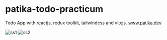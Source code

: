 # patika-todo-practicum
Todo App with reactjs, redux toolkit, tailwindcss and vitejs.
www.patika.dev

![ss1](https://user-images.githubusercontent.com/31244930/190875436-89441545-3d67-4380-a96a-f14d8326361a.png)
![ss2](https://user-images.githubusercontent.com/31244930/190875463-8a151558-78c4-4247-9cfa-43d48ee4ed19.png)
